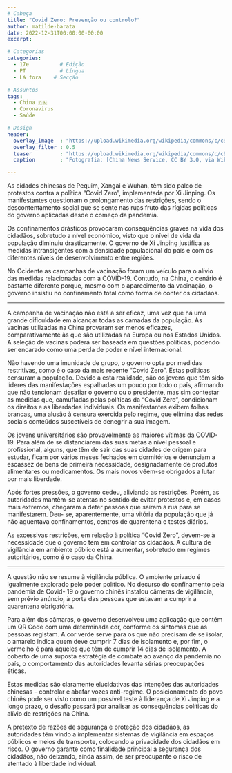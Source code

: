 ```yaml
---
# Cabeça
title: "Covid Zero: Prevenção ou controlo?"
author: matilde-barata
date: 2022-12-31T00:00:00-00:00
excerpt:

# Categorias
categories:
  - 17e          # Edição
  - PT           # Língua
  - Lá fora    # Secção

# Assuntos
tags:
  - China 🇨🇳
  - Coronavirus
  - Saúde

# Design
header:
  overlay_image  : "https://upload.wikimedia.org/wikipedia/commons/c/c9/Policemen_wearing_masks_patrolling_Wuhan_Tianhe_Airport_during_Wuhan_coronavirus_outbreak.jpg"
  overlay_filter : 0.5
  teaser         : "https://upload.wikimedia.org/wikipedia/commons/c/c9/Policemen_wearing_masks_patrolling_Wuhan_Tianhe_Airport_during_Wuhan_coronavirus_outbreak.jpg"
  caption        : "Fotografia: [China News Service, CC BY 3.0, via Wikimedia Commons](https://commons.wikimedia.org/wiki/File:Policemen_wearing_masks_patrolling_Wuhan_Tianhe_Airport_during_Wuhan_coronavirus_outbreak.jpg)"

---
```


As cidades chinesas de Pequim, Xangai e Wuhan, têm sido palco de protestos contra a política “Covid Zero”, implementada por Xi Jinping. Os manifestantes questionam o prolongamento das restrições, sendo o descontentamento social que se sente nas ruas fruto das rígidas políticas do governo aplicadas desde o começo da pandemia.

Os confinamentos drásticos provocaram consequências graves na vida dos cidadãos, sobretudo a nível económico, visto que o nível de vida da população diminuiu drasticamente. O governo de Xi Jinping justifica as medidas intransigentes com a densidade populacional do país e com os diferentes níveis de desenvolvimento entre regiões.

No Ocidente as campanhas de vacinação foram um veículo para o alívio das medidas relacionadas com a COVID-19. Contudo, na China, o cenário é bastante diferente porque, mesmo com o aparecimento da vacinação, o governo insistiu no confinamento total como forma de conter os cidadãos.

---

A campanha de vacinação não está a ser eficaz, uma vez que há uma grande dificuldade em alcançar todas as camadas da população. As vacinas utilizadas na China provaram ser menos eficazes, comparativamente às que são utilizadas na Europa ou nos Estados Unidos. A seleção de vacinas poderá ser baseada em questões políticas, podendo ser encarado como uma perda de poder e nível internacional.

Não havendo uma imunidade de grupo, o governo opta por medidas restritivas, como é o caso da mais recente “Covid Zero”. Estas políticas censuram a população. Devido a esta realidade, são os jovens que têm sido líderes das manifestações espalhadas um pouco por todo o país, afirmando que não tencionam desafiar o governo ou o presidente, mas sim contestar as medidas que, camufladas pelas políticas da “Covid Zero”, condicionam os direitos e as liberdades individuais. Os manifestantes exibem folhas brancas, uma alusão à censura exercida pelo regime, que elimina das redes sociais conteúdos suscetíveis de denegrir a sua imagem.

Os jovens universitários são provavelmente as maiores vítimas da COVID-19. Para além de se distanciarem das suas metas a nível pessoal e profissional, alguns, que têm de sair das suas cidades de origem para estudar, ficam por vários meses fechados em dormitórios e denunciam a escassez de bens de primeira necessidade, designadamente de produtos alimentares ou medicamentos. Os mais novos vêem-se obrigados a lutar por mais liberdade.

Após fortes pressões, o governo cedeu, aliviando as restrições. Porém, as autoridades mantêm-se atentas no sentido de evitar protestos e, em casos mais extremos, chegaram a deter pessoas que saíram à rua para se manifestarem. Deu- se, aparentemente, uma vitória da população que já não aguentava confinamentos, centros de quarentena e testes diários.

As excessivas restrições, em relação à política “Covid Zero”, devem-se à necessidade que o governo tem em controlar os cidadãos. A cultura de vigilância em ambiente público está a aumentar, sobretudo em regimes autoritários, como é o caso da China.

---

A questão não se resume à vigilância pública. O ambiente privado é igualmente explorado pelo poder político. No decurso do confinamento pela pandemia de Covid- 19 o governo chinês instalou câmeras de vigilância, sem prévio anúncio, à porta das pessoas que estavam a cumprir a quarentena obrigatória.

Para além das câmaras, o governo desenvolveu uma aplicação que contém um QR Code com uma determinada cor, conforme os sintomas que as pessoas registam. A cor verde serve para os que não precisam de se isolar, o amarelo indica quem deve cumprir 7 dias de isolamento e, por fim, o vermelho é para aqueles que têm de cumprir 14 dias de isolamento. A coberto de uma suposta estratégia de combate ao avanço da pandemia no país, o comportamento das autoridades levanta sérias preocupações éticas.

Estas medidas são claramente elucidativas das intenções das autoridades chinesas – controlar e abafar vozes anti-regime. O posicionamento do povo chinês pode ser visto como um possível teste à liderança de Xi Jinping e a longo prazo, o desafio passará por analisar as consequências políticas do alívio de restrições na China.

A pretexto de razões de segurança e proteção dos cidadãos, as autoridades têm vindo a implementar sistemas de vigilância em espaços públicos e meios de transporte, colocando a privacidade dos cidadãos em risco. O governo garante como finalidade principal a segurança dos cidadãos, não deixando, ainda assim, de ser preocupante o risco de atentado à liberdade individual.